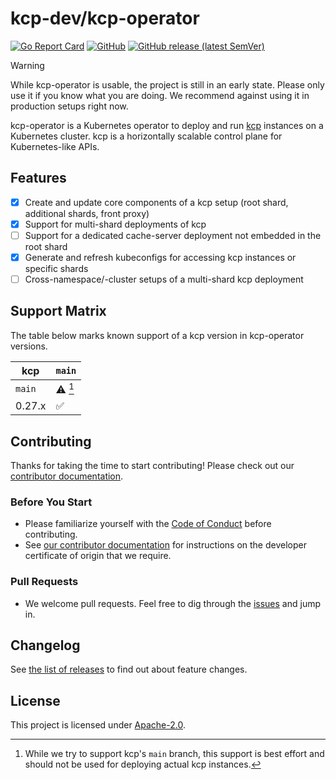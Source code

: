# kcp-dev/kcp-operator

[![Go Report Card](https://goreportcard.com/badge/github.com/kcp-dev/kcp-operator)](https://goreportcard.com/report/github.com/kcp-dev/kcp-operator)
[![GitHub](https://img.shields.io/github/license/kcp-dev/kcp-operator)](https://github.com/kcp-dev/kcp-operator/blob/main/LICENSE)
[![GitHub release (latest SemVer)](https://img.shields.io/github/v/release/kcp-dev/kcp-operator?sort=semver)](https://github.com/kcp-dev/kcp-operator/releases/latest)
<!--[![FOSSA Status](https://app.fossa.com/api/projects/git%2Bgithub.com%2Fkcp-dev%2Fkcp-operator.svg?type=shield)](https://app.fossa.com/projects/git%2Bgithub.com%2Fkcp-dev%2Fkcp-operator?ref=badge_shield)-->

> [!WARNING]
> While kcp-operator is usable, the project is still in an early state. Please only use it if you know what you are doing. We recommend against using it in production setups right now.

kcp-operator is a Kubernetes operator to deploy and run [kcp](https://github.com/kcp-dev/kcp) instances on a Kubernetes cluster. kcp is a horizontally scalable control plane for Kubernetes-like APIs.

## Features

- [x] Create and update core components of a kcp setup (root shard, additional shards, front proxy)
- [x] Support for multi-shard deployments of kcp
- [ ] Support for a dedicated cache-server deployment not embedded in the root shard
- [x] Generate and refresh kubeconfigs for accessing kcp instances or specific shards
- [ ] Cross-namespace/-cluster setups of a multi-shard kcp deployment

## Support Matrix

The table below marks known support of a kcp version in kcp-operator versions.

| kcp    | `main`             |
| ------ | ------------------ |
| `main` | :warning: [^1]     |
| 0.27.x | :white_check_mark: |

[^1]: While we try to support kcp's `main` branch, this support is best effort and should not be used for deploying actual kcp instances.

## Contributing

Thanks for taking the time to start contributing! Please check out our [contributor documentation](https://docs.kcp.io/kcp-operator/main/contributing).

### Before You Start

* Please familiarize yourself with the [Code of Conduct][4] before contributing.
* See [our contributor documentation][2] for instructions on the developer certificate of origin that we require.

### Pull Requests

* We welcome pull requests. Feel free to dig through the [issues][1] and jump in.

## Changelog

See [the list of releases][3] to find out about feature changes.

## License

This project is licensed under [Apache-2.0](./LICENSE).

[1]: https://github.com/kcp-dev/kcp-operator/issues
[2]: https://docs.kcp.io/kcp/main/contributing/getting-started/#developer-certificate-of-origin-dco
[3]: https://github.com/kcp-dev/kcp-operator/releases
[4]: https://github.com/kcp-dev/kcp/blob/main/code-of-conduct.md
